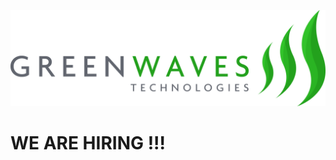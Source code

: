 [![GreenWaves Technologies][GWT-logo]][GWT-link]

[GWT-logo]: logo.png
[GWT-link]: https://greenwaves-technologies.com/

# WE ARE HIRING !!!

